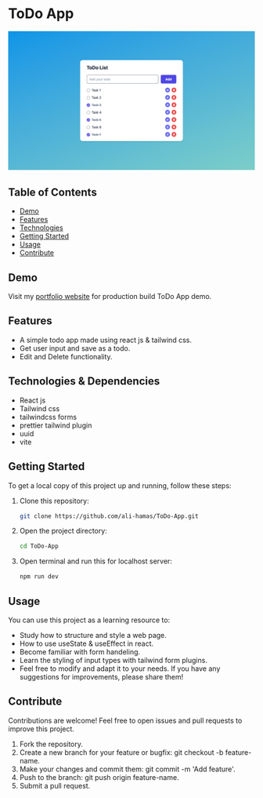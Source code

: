 # ToDo App

![ToDo App](/project_img.png)

## Table of Contents

- [Demo](#demo)
- [Features](#features)
- [Technologies](#technologies)
- [Getting Started](#getting-started)
- [Usage](#usage)
- [Contribute](#contribute)

## Demo

Visit my [portfolio website](https://www.alihamas.com/projects/todo_app/) for production build ToDo App demo.

## Features

- A simple todo app made using react js & tailwind css.
- Get user input and save as a todo.
- Edit and Delete functionality.

## Technologies & Dependencies

- React js
- Tailwind css
- tailwindcss forms
- prettier tailwind plugin
- uuid
- vite

## Getting Started

To get a local copy of this project up and running, follow these steps:

1. Clone this repository:

   ```bash
   git clone https://github.com/ali-hamas/ToDo-App.git
   ```

2. Open the project directory:

   ```bash
   cd ToDo-App
   ```

3. Open terminal and run this for localhost server:

   ```bash
   npm run dev
   ```

## Usage

You can use this project as a learning resource to:

- Study how to structure and style a web page.
- How to use useState & useEffect in react.
- Become familiar with form handeling.
- Learn the styling of input types with tailwind form plugins.
- Feel free to modify and adapt it to your needs. If you have any suggestions for improvements, please share them!

## Contribute

Contributions are welcome! Feel free to open issues and pull requests to improve this project.

1. Fork the repository.
2. Create a new branch for your feature or bugfix: git checkout -b feature-name.
3. Make your changes and commit them: git commit -m 'Add feature'.
4. Push to the branch: git push origin feature-name.
5. Submit a pull request.

